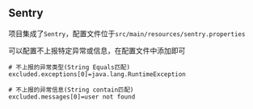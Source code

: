 ## Sentry

项目集成了`Sentry`，配置文件位于`src/main/resources/sentry.properties`

可以配置不上报特定异常或信息，在配置文件中添加即可

``` properties
# 不上报的异常类型(String Equals匹配)
excluded.exceptions[0]=java.lang.RuntimeException

# 不上报的异常信息(String contain匹配)
excluded.messages[0]=user not found
```